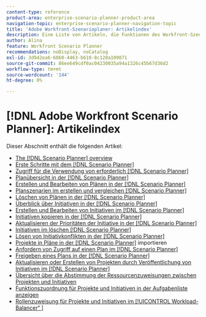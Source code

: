 ```yaml
---
content-type: reference
product-area: enterprise-scenario-planner-product-area
navigation-topic: enterprise-scenario-planner-navigation-topic
title: 'Adobe Workfront-Szenarioplaner: Artikelindex'
description: Eine Liste von Artikeln, die Funktionen des Workfront-Szenarioplaners beschreiben.
author: Alina
feature: Workfront Scenario Planner
recommendations: noDisplay, noCatalog
exl-id: 3d942ea6-6860-4463-b610-8c120a109071
source-git-commit: 86ee649cdf0ac04230035a94a1326c45b67d36d2
workflow-type: tm+mt
source-wordcount: '144'
ht-degree: 0%

---
```


# [!DNL Adobe Workfront Scenario Planner]: Artikelindex

Dieser Abschnitt enthält die folgenden Artikel:

* [The [!DNL Scenario Planner] overview](../scenario-planner/scenario-planner-overview.md)
* [Erste Schritte mit dem [!DNL Scenario Planner]](../scenario-planner/get-started-with-scenario-planning.md)
* [Zugriff für die Verwendung von erforderlich [!DNL Scenario Planner]](../scenario-planner/access-needed-to-use-sp.md)
* [Planübersicht in der [!DNL Scenario Planner]](../scenario-planner/plans-overview.md)
* [Erstellen und Bearbeiten von Plänen in der [!DNL Scenario Planner]](../scenario-planner/create-and-edit-plans.md)
* [Planszenarien im erstellen und vergleichen [!DNL Scenario Planner]](../scenario-planner/create-and-compare-scenarios-for-a-plan.md)
* [Löschen von Plänen in der [!DNL Scenario Planner]](../scenario-planner/delete-plans.md)
* [Überblick über Initiativen in der [!DNL Scenario Planner]](../scenario-planner/initiatives-overview.md)
* [Erstellen und Bearbeiten von Initiativen im [!DNL Scenario Planner]](../scenario-planner/create-and-edit-initiatives.md)
* [Initiativen kopieren in der [!DNL Scenario Planner]](../scenario-planner/copy-initiatives.md)
* [Aktualisieren der Prioritäten der Initiative in der [!DNL Scenario Planner]](../scenario-planner/prioritize-initiatives.md)
* [Initiativen im löschen [!DNL Scenario Planner]](../scenario-planner/delete-initiatives.md)
* [Lösen von Initiativkonflikten in der [!DNL Scenario Planner]](../scenario-planner/resolve-conflicts-in-sp.md)
* [Projekte in Pläne in der  [!DNL Scenario Planner]](../scenario-planner/import-projects-to-plans.md) importieren
* [Anfordern von Zugriff auf einen Plan im [!DNL Scenario Planner]](../scenario-planner/request-access-to-plan.md)
* [Freigeben eines Plans in der [!DNL Scenario Planner]](../scenario-planner/share-a-plan.md)
* [Aktualisieren oder Erstellen von Projekten durch Veröffentlichung von Initiativen im [!DNL Scenario Planner]](../scenario-planner/publish-scenarios-update-projects.md)
* [Übersicht über die Abstimmung der Ressourcenzuweisungen zwischen Projekten und Initiativen](../scenario-planner/overview-reconcile-allocations-between-projects-initiatives.md)
* [Funktionszuordnung für Projekte und Initiativen in der Aufgabenliste anzeigen](../scenario-planner/show-role-allocation-task-list-nwe.md)
* [Rollenzuweisung für Projekte und Initiativen im [!UICONTROL Workload-Balancer“ ]](../scenario-planner/show-role-allocation-workload-balancer.md)

 
